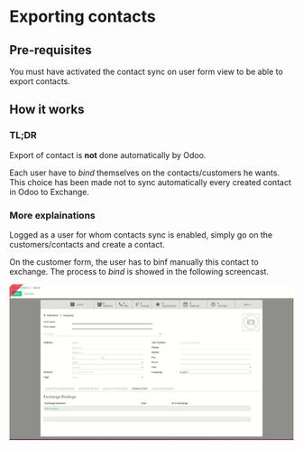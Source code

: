 # Exporting contacts

## Pre-requisites

You must have activated the contact sync on user form view to be able to export contacts.

## How it works

### TL;DR

Export of contact is **not** done automatically by Odoo.

Each user have to *bind* themselves on the contacts/customers he wants. This choice has been made not to sync automatically every created contact in Odoo to Exchange.


### More explainations

Logged as a user for whom contacts sync is enabled, simply go on the customers/contacts and create a contact.

On the customer form, the user has to binf manually this contact to exchange. The process to *bind* is showed in the following screencast.

![contact export](./images/exchange_export_contact.gif) 